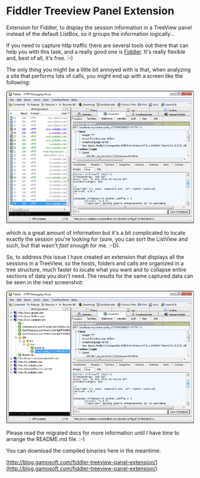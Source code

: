# Fiddler Treeview Panel Extension

Extension for Fiddler, to display the session information in a TreeView panel instead of the default ListBox, so it groups the information logically...

If you need to capture http traffic there are several tools out there that can help you with this task, and a really good one is [Fiddler](http://www.fiddler2.com).
It's really flexible and, best of all, it's free. :-)

The only thing you might be a little bit annoyed with is that, when analyzing a site that performs lots of calls, you might end up with a screen like the following:

![Original Fiddler view](docs/Home_fiddler1.png)

which is a great amount of information but it's a bit complicated to locate exactly the session you're looking for (sure, you can sort the ListView and such, but that wasn't _fast enough_ for me. :-D).

So, to address this issue I have created an extension that displays all the sessions in a TreeView, so the hosts, folders and calls are organized in a tree structure, much faster to locate what you want and to collapse entire sections of data you don't need. The results for the same captured data can be seen in the next screenshot:

![TreeView extension view](docs/Home_fiddler2.png)

Please read the migrated docs for more information until I have time to arrange the README.md file. :-)

You can download the compiled binaries here in the meantime:

[http://blog.gamosoft.com/fiddler-treeview-panel-extension/](http://blog.gamosoft.com/fiddler-treeview-panel-extension/)
